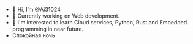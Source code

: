 - 👋 Hi, I’m @Ai31024
- 🌱 Currently working on Web development.
- 👀 I'm interested to learn Cloud services, Python, Rust and Embedded programming in near future.
- Спокойная ночь

<!---
Ai31024/Ai31024 is a ✨ special ✨ repository because its `README.md` (this file) appears on your GitHub profile.
You can click the Preview link to take a look at your changes.
--->
